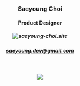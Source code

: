 <div align=center>

### Saeyoung Choi 

#### Product Designer

##### ![saeyoung-choi.site](https://www.saeyoung-choi.site)

##### saeyoung.dev@gmail.com

<br/>

<a href="https://hits.seeyoufarm.com"><img src="https://hits.seeyoufarm.com/api/count/incr/badge.svg?url=https%3A%2F%2Fgithub.com%effysogood&count_bg=%23000000&title_bg=%23000000&icon=github.svg&icon_color=%23FFFFFF&title=Github&edge_flat=true"/></a>
